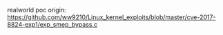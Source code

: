 realworld poc origin: https://github.com/ww9210/Linux_kernel_exploits/blob/master/cve-2017-8824-exp1/exp_smep_bypass.c
